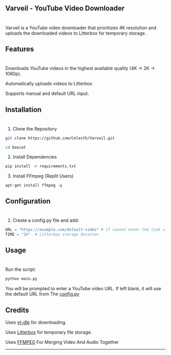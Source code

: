 
## Varveil - YouTube Video Downloader
# 
Varveil is a YouTube video downloader that prioritizes 4K resolution and uploads the downloaded videos to Litterbox for temporary storage.

## Features
#
Downloads YouTube videos in the highest available quality (4K → 2K → 1080p).

Automatically uploads videos to Litterbox.

Supports manual and default URL input.

## Installation
#
1. Clone the Repository
```bash
git clone https://github.com/Celesth/Varveil.git

cd boocat
```
2. Install Dependencies
```python
pip install -r requirements.txt
```
3. Install FFmpeg (Replit Users)
```shell
apt-get install ffmpeg -y
```

## Configuration
#
1. Create a config.py file and add:


```python
URL = "https://example.com/default-video" # if cannot enter the link via the IDE Your runing on
TIME = "1h"  # Litterbox storage duration
```



## Usage
#
Run the script:
```python
python main.py
```

You will be prompted to enter a YouTube video URL. If left blank, it will use the default URL from The [config.py](./Src/config.py)



## Credits

Uses [yt-dlp](https://github.com/yt-dlp/yt-dlp) for downloading.

Uses [Litterbox](https://litterbox.catbox.moe/tools.php) for temporary file storage.

Uses [FFMPEG](https://www.ffmpeg.org/) For Merging Video And Audio Together


---

